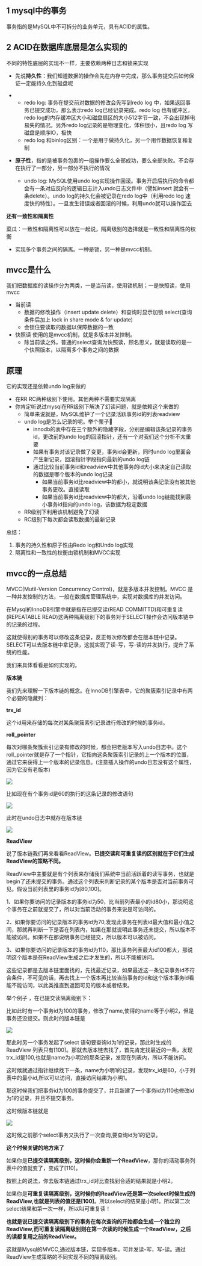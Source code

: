 ## 1 mysql中的事务

事务指的是MySQL中不可拆分的业务单元，具有ACID的属性。

## 2 ACID在数据库底层是怎么实现的

不同的特性底层的实现不一样，主要依赖两种日志和锁来实现

- 先说**持久性**：我们知道数据的操作会先在内存中完成，那么事务提交后如何保证一定能持久化到磁盘呢

- - redo log: 事务在提交前对数据的修改会先写到redo log 中，如果返回事务已提交成功，那么表示redo log已经记录完成。redo log 也有缓冲区，redo log的内存缓冲区大小和磁盘扇区的大小512字节一致，不会出现掉电易失的情况。另外redo log记录的是物理变化，体积很小，且redo log 写磁盘是顺序IO，极快
  - redo log 和binlog区别：一个是用于做持久化，另一个用作数据恢复和复制

- **原子性**，指的是被事务包裹的一组操作要么全部成功，要么全部失败。不会存在执行了一部分，另一部分不执行的情况
  - undo log: MySQL使用undo log实现操作回滚。事务开启后执行的命令都会有一条对应反向的逻辑日志计入undo日志文件中（譬如insert 就会有一条delete）。undo log的持久化会被记录在redo log中（利用redo log 速度快的特性）。一旦发生错误或者回滚的时候，利用undo就可以操作回去

**还有一致性和隔离性**

菜瓜：一致性和隔离性可以放在一起说，隔离级别的选择就是一致性和隔离性的权衡

- 实现多个事务之间的隔离。一种是锁，另一种是mvcc机制。

## mvcc是什么

我们把数据库的读操作分为两类，一是当前读，使用锁机制；一是快照读，使用mvcc

- 当前读 
  - 数据的修改操作（insert update delete）和查询时显示加锁 select(查询条件后加上 lock in share mode & for update)
  - 会锁住要读取的数据以保障数据的一致
- 快照读 使用的是mvcc机制，就是多版本并发控制。
  - 除当前读之外，普通的select查询为快照读，顾名思义，就是读取的是一个快照版本，以隔离多个事务之间的数据

## 原理

它的实现还是依赖undo log来做的

- 在RR RC两种级别下使用。其他两种不需要实现隔离
- 你肯定听说过mysql在RR级别下解决了幻读问题，就是依赖这个来做的
  - 简单来说就是，MySQL维护了一个记录活跃事务id的列表readview
  - undo log是怎么记录的呢。举个栗子🌰
    - innodb的表中存在三个额外的隐藏字段，分别是编辑该条记录的事务id，更改前的undo log的回滚指针，还有一个对我们这个分析不太重要
    - 如果有事务对该记录做了变更，事务id会更新，同时undo log里面会产生新记录，回滚指针字段指向最新的undo log链
    - 通过比较当前事务id和readview中其他事务的id大小来决定自己读取的数据是哪个版本的undo log记录
      - 如果当前事务id比readview中的都小，就说明该条记录没有被其他事务更改。直接读取
      - 如果当前事务id比readview中的都大，沿着undo log链能找到最小事务id指向的undo log，该数据为稳定数据
  - RR级别下利用该机制避免了幻读
  - RC级别下每次都会读取数据的最新记录

 

总结：

1. 事务的持久性和原子性由Redo log和Undo log实现
2. 隔离性和一致性的权衡由锁机制和MVCC实现

## mvcc的一点总结

MVCC(Mutil-Version Concurrency Control)，就是多版本并发控制。MVCC 是一种并发控制的方法，一般在数据库管理系统中，实现对数据库的并发访问。

在Mysql的InnoDB引擎中就是指在已提交读(READ COMMITTD)和可重复读(REPEATABLE READ)这两种隔离级别下的事务对于SELECT操作会访问版本链中的记录的过程。

这就使得别的事务可以修改这条记录，反正每次修改都会在版本链中记录。SELECT可以去版本链中拿记录，这就实现了读-写，写-读的并发执行，提升了系统的性能。

我们来具体看看是如何实现的。

**版本链**

我们先来理解一下版本链的概念。在InnoDB引擎表中，它的聚簇索引记录中有两个必要的隐藏列：

**trx_id**

这个id用来存储的每次对某条聚簇索引记录进行修改的时候的事务id。

**roll_pointer**

每次对哪条聚簇索引记录有修改的时候，都会把老版本写入undo日志中。这个roll_pointer就是存了一个指针，它指向这条聚簇索引记录的上一个版本的位置，通过它来获得上一个版本的记录信息。(注意插入操作的undo日志没有这个属性，因为它没有老版本)

![](https://aaja.gitee.io/picture/architect-demo/20200804001.png)

比如现在有个事务id是60的执行的这条记录的修改语句

![](https://aaja.gitee.io/picture/architect-demo/20200804002.png)

此时在undo日志中就存在版本链

![](https://aaja.gitee.io/picture/architect-demo/20200804003.png)

**ReadView**

说了版本链我们再来看看ReadView。**已提交读和可重复读的区别就在于它们生成ReadView的策略不同。**

ReadView中主要就是有个列表来存储我们系统中当前活跃着的读写事务，也就是begin了还未提交的事务。通过这个列表来判断记录的某个版本是否对当前事务可见。假设当前列表里的事务id为[80,100]。

1、如果你要访问的记录版本的事务id为50，比当前列表最小的id80小，那说明这个事务在之前就提交了，所以对当前活动的事务来说是可访问的。

2、如果你要访问的记录版本的事务id为70,发现此事务在列表id最大值和最小值之间，那就再判断一下是否在列表内，如果在那就说明此事务还未提交，所以版本不能被访问。如果不在那说明事务已经提交，所以版本可以被访问。

3、如果你要访问的记录版本的事务id为110，那比事务列表最大id100都大，那说明这个版本是在ReadView生成之后才发生的，所以不能被访问。

这些记录都是去版本链里面找的，先找最近记录，如果最近这一条记录事务id不符合条件，不可见的话，再去找上一个版本再比较当前事务的id和这个版本事务id看能不能访问，以此类推直到返回可见的版本或者结束。

 

举个例子 ，在已提交读隔离级别下：

比如此时有一个事务id为100的事务，修改了name,使得的name等于小明2，但是事务还没提交。则此时的版本链是

![](https://aaja.gitee.io/picture/architect-demo/20200804004.png)

那此时另一个事务发起了select 语句要查询id为1的记录，那此时生成的ReadView 列表只有[100]。那就去版本链去找了，首先肯定找最近的一条，发现trx_id是100,也就是name为小明2的那条记录，发现在列表内，所以不能访问。

这时候就通过指针继续找下一条，name为小明1的记录，发现trx_id是60，小于列表中的最小id,所以可以访问，直接访问结果为小明1。

那这时候我们把事务id为100的事务提交了，并且新建了一个事务id为110也修改id为1的记录，并且不提交事务。

这时候版本链就是

![](https://aaja.gitee.io/picture/architect-demo/20200804005.png)

这时候之前那个select事务又执行了一次查询,要查询id为1的记录。

**这个时候关键的地方来了**

如果你是**已提交读隔离级别，这时候你会重新一个ReadView**，那你的活动事务列表中的值就变了，变成了[110]。

按照上的说法，你去版本链通过trx_id对比查找到合适的结果就是小明2。

如果你是**可重复读隔离级别，这时候你的ReadView还是第一次select时候生成的ReadView,也就是列表的值还是[100]**。所以select的结果是小明1。所以第二次select结果和第一次一样，所以叫可重复读！

**也就是说已提交读隔离级别下的事务在每次查询的开始都会生成一个独立的ReadView,而可重复读隔离级别则在第一次读的时候生成一个ReadView，之后的读都复用之前的ReadView。**

这就是Mysql的MVCC,通过版本链，实现多版本，可并发读-写，写-读。通过ReadView生成策略的不同实现不同的隔离级别。